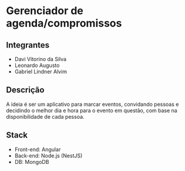 # Gerenciador de agenda/compromissos

## Integrantes

- Davi Vitorino da Silva
- Leonardo Augusto
- Gabriel Lindner Alvim

## Descrição

A ideia é ser um aplicativo para marcar eventos, convidando pessoas e decidindo o melhor dia e hora para o evento em questão, com base na disponibilidade de cada pessoa.

## Stack
- Front-end: Angular
- Back-end: Node.js (NestJS)
- DB: MongoDB